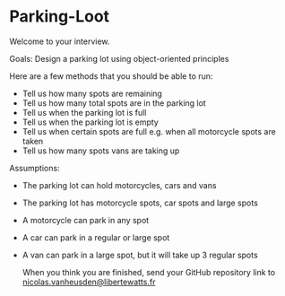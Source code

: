 # Parking-Loot
Welcome to your interview.

Goals:
Design a parking lot using object-oriented principles

Here are a few methods that you should be able to run:
- Tell us how many spots are remaining
- Tell us how many total spots are in the parking lot
- Tell us when the parking lot is full
- Tell us when the parking lot is empty
- Tell us when certain spots are full e.g. when all motorcycle spots are taken
- Tell us how many spots vans are taking up

Assumptions:
- The parking lot can hold motorcycles, cars and vans
- The parking lot has motorcycle spots, car spots and large spots
- A motorcycle can park in any spot
- A car can park in a regular or large spot
- A van can park in a large spot, but it will take up 3 regular spots

  When you think you are finished, send your GitHub repository link to nicolas.vanheusden@libertewatts.fr
